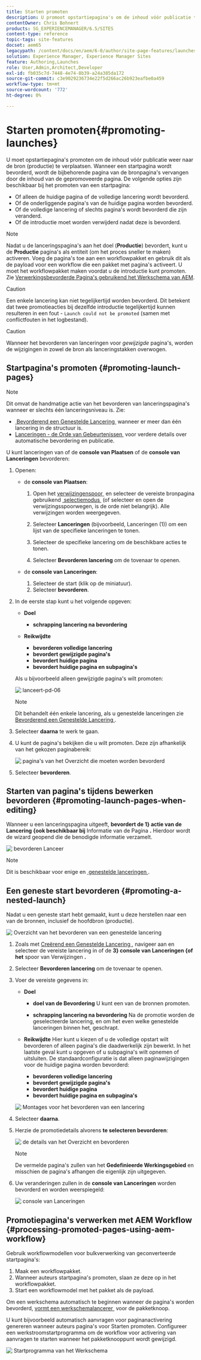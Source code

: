 ```yaml
---
title: Starten promoten
description: U promoot opstartiepagina's om de inhoud vóór publicatie terug te plaatsen naar de bron (productie).
contentOwner: Chris Bohnert
products: SG_EXPERIENCEMANAGER/6.5/SITES
content-type: reference
topic-tags: site-features
docset: aem65
legacypath: /content/docs/en/aem/6-0/author/site-page-features/launches
solution: Experience Manager, Experience Manager Sites
feature: Authoring,Launches
role: User,Admin,Architect,Developer
exl-id: fb035c7d-7448-4e74-8b39-a24a385da172
source-git-commit: c3e9029236734e22f5d266ac26b923eafbe0a459
workflow-type: tm+mt
source-wordcount: '772'
ht-degree: 0%

---
```


# Starten promoten{#promoting-launches}

U moet opstartiepagina&#39;s promoten om de inhoud vóór publicatie weer naar de bron (productie) te verplaatsen. Wanneer een startpagina wordt bevorderd, wordt de bijbehorende pagina van de bronpagina&#39;s vervangen door de inhoud van de gepromoveerde pagina. De volgende opties zijn beschikbaar bij het promoten van een startpagina:

* Of alleen de huidige pagina of de volledige lancering wordt bevorderd.
* Of de onderliggende pagina&#39;s van de huidige pagina worden bevorderd.
* Of de volledige lancering of slechts pagina&#39;s wordt bevorderd die zijn veranderd.
* Of de introductie moet worden verwijderd nadat deze is bevorderd.

>[!NOTE]
>
>Nadat u de lanceringspagina&#39;s aan het doel (**Productie**) bevordert, kunt u de **Productie** pagina&#39;s als entiteit (om het proces sneller te maken) activeren. Voeg de pagina&#39;s toe aan een workflowpakket en gebruik dit als de payload voor een workflow die een pakket met pagina&#39;s activeert. U moet het workflowpakket maken voordat u de introductie kunt promoten. Zie [&#x200B; Verwerkingsbevorderde Pagina&#39;s gebruikend het Werkschema van AEM &#x200B;](#processing-promoted-pages-using-aem-workflow).

>[!CAUTION]
>
>Een enkele lancering kan niet tegelijkertijd worden bevorderd. Dit betekent dat twee promotieacties bij dezelfde introductie tegelijkertijd kunnen resulteren in een fout - `Launch could not be promoted` (samen met conflictfouten in het logbestand).

>[!CAUTION]
>
>Wanneer het bevorderen van lanceringen voor *gewijzigde* pagina&#39;s, worden de wijzigingen in zowel de bron als lanceringstakken overwogen.

## Startpagina&#39;s promoten {#promoting-launch-pages}

>[!NOTE]
>
>Dit omvat de handmatige actie van het bevorderen van lanceringspagina&#39;s wanneer er slechts één lanceringsniveau is. Zie:
>
>* [&#x200B; Bevorderend een Genestelde Lancering &#x200B;](#promoting-a-nested-launch) wanneer er meer dan één lancering in de structuur is.
>* [&#x200B; Lanceringen - de Orde van Gebeurtenissen &#x200B;](/help/sites-authoring/launches.md#launches-the-order-of-events) voor verdere details over automatische bevordering en publicatie.
>

U kunt lanceringen van of de **console van Plaatsen** of de **console van Lanceringen** bevorderen:

1. Openen:

   * de **console van Plaatsen**:

      1. Open het [&#x200B; verwijzingenspoor &#x200B;](/help/sites-authoring/author-environment-tools.md#showingpagereferences) en selecteer de vereiste bronpagina gebruikend [&#x200B; selectiemodus &#x200B;](/help/sites-authoring/basic-handling.md) (of selecteer en open de verwijzingsspoorwegen, is de orde niet belangrijk). Alle verwijzingen worden weergegeven.

      1. Selecteer **Lanceringen** (bijvoorbeeld, Lanceringen (1)) om een lijst van de specifieke lanceringen te tonen.
      1. Selecteer de specifieke lancering om de beschikbare acties te tonen.
      1. Selecteer **Bevorderen lancering** om de tovenaar te openen.

   * de **console van Lanceringen**:

      1. Selecteer de start (klik op de miniatuur).
      1. Selecteer **bevorderen**.

1. In de eerste stap kunt u het volgende opgeven:

   * **Doel**

      * **schrapping lancering na bevordering**

   * **Reikwijdte**

      * **bevorderen volledige lancering**
      * **bevordert gewijzigde pagina&#39;s**
      * **bevordert huidige pagina**
      * **bevordert huidige pagina en subpagina&#39;s**

   Als u bijvoorbeeld alleen gewijzigde pagina&#39;s wilt promoten:

   ![&#x200B; lanceert-pd-06 &#x200B;](assets/launches-pd-06.png)

   >[!NOTE]
   >
   >Dit behandelt één enkele lancering, als u genestelde lanceringen zie [&#x200B; Bevorderend een Genestelde Lancering &#x200B;](#promoting-a-nested-launch).

1. Selecteer **daarna** te werk te gaan.
1. U kunt de pagina&#39;s bekijken die u wilt promoten. Deze zijn afhankelijk van het gekozen paginabereik:

   ![&#x200B; pagina&#39;s van het Overzicht die moeten worden bevorderd &#x200B;](assets/chlimage_1-102.png)

1. Selecteer **bevorderen**.

## Starten van pagina&#39;s tijdens bewerken bevorderen {#promoting-launch-pages-when-editing}

Wanneer u een lanceringspagina uitgeeft, **bevordert de 1&rbrace; actie van de Lancering &lbrace;ook beschikbaar bij** Informatie van de Pagina **.** Hierdoor wordt de wizard geopend die de benodigde informatie verzamelt.

![&#x200B; bevorderen Lanceer &#x200B;](assets/chlimage_1-103.png)

>[!NOTE]
>
>Dit is beschikbaar voor enige en [&#x200B; genestelde lanceringen &#x200B;](#promoting-a-nested-launch).

## Een geneste start bevorderen {#promoting-a-nested-launch}

Nadat u een geneste start hebt gemaakt, kunt u deze herstellen naar een van de bronnen, inclusief de hoofdbron (productie).

![&#x200B; Overzicht van het bevorderen van een genestelde lancering &#x200B;](assets/chlimage_1-104.png)

1. Zoals met [&#x200B; Creërend een Genestelde Lancering &#x200B;](#creatinganestedlaunchlaunchwithinalaunch), navigeer aan en selecteer de vereiste lancering in of de **3&rbrace; console van Lanceringen &lbrace;of het** spoor van Verwijzingen **.**
1. Selecteer **Bevorderen lancering** om de tovenaar te openen.

1. Voer de vereiste gegevens in:

   * **Doel**

      * **doel van de Bevordering**
U kunt een van de bronnen promoten.

      * **schrapping lancering na bevordering**
Na de promotie worden de geselecteerde lancering, en om het even welke genestelde lanceringen binnen het, geschrapt.

   * **Reikwijdte**
Hier kunt u kiezen of u de volledige opstart wilt bevorderen of alleen pagina&#39;s die daadwerkelijk zijn bewerkt. In het laatste geval kunt u opgeven of u subpagina&#39;s wilt opnemen of uitsluiten. De standaardconfiguratie is dat alleen paginawijzigingen voor de huidige pagina worden bevorderd:

      * **bevorderen volledige lancering**
      * **bevordert gewijzigde pagina&#39;s**
      * **bevordert huidige pagina**
      * **bevordert huidige pagina en subpagina&#39;s**

   ![&#x200B; Montages voor het bevorderen van een lancering &#x200B;](assets/chlimage_1-105.png)

1. Selecteer **daarna**.
1. Herzie de promotiedetails alvorens **te selecteren bevorderen**:

   ![&#x200B; de details van het Overzicht en bevorderen &#x200B;](assets/chlimage_1-106.png)

   >[!NOTE]
   >
   >De vermelde pagina&#39;s zullen van het **Gedefinieerde Werkingsgebied** en misschien de pagina&#39;s afhangen die eigenlijk zijn uitgegeven.

1. Uw veranderingen zullen in de **console van Lanceringen** worden bevorderd en worden weerspiegeld:

   ![&#x200B; console van Lanceringen &#x200B;](assets/chlimage_1-107.png)

## Promotiepagina&#39;s verwerken met AEM Workflow {#processing-promoted-pages-using-aem-workflow}

Gebruik workflowmodellen voor bulkverwerking van geconverteerde startpagina&#39;s:

1. Maak een workflowpakket.
1. Wanneer auteurs startpagina&#39;s promoten, slaan ze deze op in het workflowpakket.
1. Start een workflowmodel met het pakket als de payload.

Om een werkschema automatisch te beginnen wanneer de pagina&#39;s worden bevorderd, [&#x200B; vormt een werkschemalancerer &#x200B;](/help/sites-administering/workflows-starting.md#workflows-launchers) voor de pakketknoop.

U kunt bijvoorbeeld automatisch aanvragen voor paginanactivering genereren wanneer auteurs pagina&#39;s voor Starten promoten. Configureer een werkstroomstartprogramma om de workflow voor activering van aanvragen te starten wanneer het pakketknooppunt wordt gewijzigd.

![&#x200B; Startprogramma van het Werkschema &#x200B;](assets/chlimage_1-108.png)
